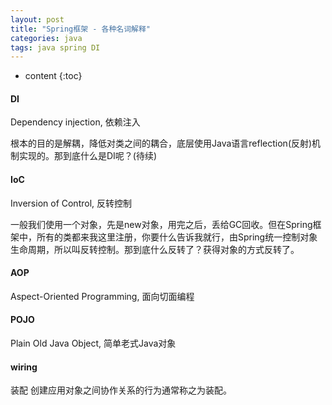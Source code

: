 ```yaml
---
layout: post
title: "Spring框架 - 各种名词解释"
categories: java
tags: java spring DI
---
```


* content
{:toc}

#### DI
Dependency injection, 依赖注入

根本的目的是解耦，降低对类之间的耦合，底层使用Java语言reflection(反射)机制实现的。那到底什么是DI呢？(待续)

#### IoC
Inversion of Control, 反转控制

一般我们使用一个对象，先是new对象，用完之后，丢给GC回收。但在Spring框架中，所有的类都来我这里注册，你要什么告诉我就行，由Spring统一控制对象生命周期，所以叫反转控制。那到底什么反转了？获得对象的方式反转了。

#### AOP
Aspect-Oriented Programming, 面向切面编程

#### POJO
Plain Old Java Object, 简单老式Java对象

#### wiring
装配
创建应用对象之间协作关系的行为通常称之为装配。

